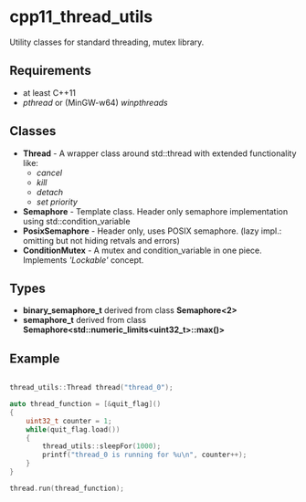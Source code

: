 # cpp11_thread_utils
Utility classes for standard threading, mutex library.

## Requirements
* at least C++11
* _pthread_ or (MinGW-w64) _winpthreads_

## Classes
* **Thread** - A wrapper class around std::thread with extended functionality like:
  * _cancel_
  * _kill_
  * _detach_
  * _set priority_
* **Semaphore** - Template class. Header only semaphore implementation using std::condition_variable
* **PosixSemaphore** - Header only, uses POSIX semaphore. (lazy impl.: omitting but not hiding retvals and errors) 
* **ConditionMutex** - A mutex and condition_variable in one piece. Implements _'Lockable'_ concept.

## Types
* **binary_semaphore_t** derived from class **Semaphore<2>**
* **semaphore_t** derived from class **Semaphore<std::numeric_limits<uint32_t>::max()>**

## Example
```c++

thread_utils::Thread thread("thread_0");

auto thread_function = [&quit_flag]()
{
    uint32_t counter = 1;
    while(quit_flag.load())
    {
        thread_utils::sleepFor(1000);
        printf("thread_0 is running for %u\n", counter++);
    }
}

thread.run(thread_function);
```
